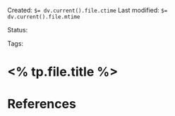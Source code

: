 Created: `$= dv.current().file.ctime`
Last modified: `$= dv.current().file.mtime`

Status:

Tags:

# <% tp.file.title %>







# References
